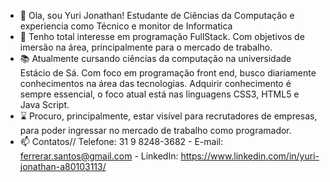- 👋 Ola, sou Yuri Jonathan! Estudante de Ciências da Computação e experiencia como Técnico e monitor de Informatica
- 👀 Tenho total interesse em programação FullStack. Com objetivos de imersão na área, principalmente para o mercado de trabalho.
- 📚 Atualmente cursando ciências da computação na universidade Estácio de Sá. Com foco em programação front end, busco diariamente conhecimentos na área das tecnologias. Adquirir conhecimento é sempre essencial, o foco atual está nas linguagens CSS3, HTML5 e Java Script.
- ⌛ Procuro, principalmente, estar visível para recrutadores de empresas, para poder ingressar no mercado de trabalho como programador.
- 📫 Contatos//
              Telefone: 31 9 8248-3682 - 
              E-mail: ferrerar.santos@gmail.com - 
              LinkedIn: https://www.linkedin.com/in/yuri-jonathan-a80103113/
<!---
Yurisax/Yurisax is a ✨ special ✨ repository because its `README.md` (this file) appears on your GitHub profile.
You can click the Preview link to take a look at your changes.
--->
